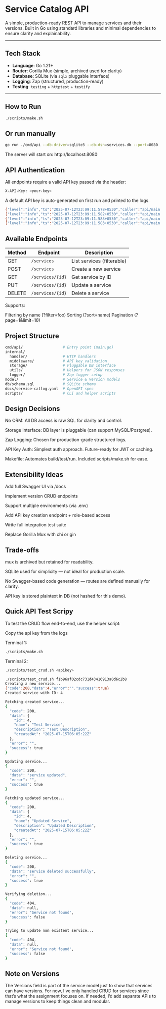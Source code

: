 # Service Catalog API

A simple, production-ready REST API to manage services and their versions. Built in Go using standard libraries and minimal dependencies to ensure clarity and explainability.

---

## Tech Stack

- **Language**: Go 1.21+
- **Router**: Gorilla Mux (simple, archived  used for clarity)
- **Database**: SQLite (via `sqlx`  pluggable interface)
- **Logging**: Zap (structured, production-ready)
- **Testing**: `testing` + `httptest` + `testify`

---

## How to Run
```bash
./scripts/make.sh             
```
## Or run manually

```bash
go run ./cmd/api --db-driver=sqlite3 --db-dsn=services.db --port=8080
```
The server will start on: http://localhost:8080

## API Authentication
All endpoints require a valid API key passed via the header:

```bash
X-API-Key: <your-key>
```
A default API key is auto-generated on first run and printed to the logs.

```bash
{"level":"info","ts":"2025-07-12T23:09:11.578+0530","caller":"api/main.go:31","msg":"Starting service catalog API"}
{"level":"info","ts":"2025-07-12T23:09:11.582+0530","caller":"api/main.go:122","msg":"Schema applied successfully"}
{"level":"info","ts":"2025-07-12T23:09:11.583+0530","caller":"api/main.go:78","msg":"Default API key generated: a6b7a5fb2106147bdde4193faf14a73b"}
{"level":"info","ts":"2025-07-12T23:09:11.583+0530","caller":"api/main.go:61","msg":"Listening on :8080"}
```

## Available Endpoints

| Method | Endpoint         | Description                |
| ------ | ---------------- | -------------------------- |
| GET    | `/services`      | List services (filterable) |
| POST   | `/services`      | Create a new service       |
| GET    | `/services/{id}` | Get service by ID          |
| PUT    | `/services/{id}` | Update a service           |
| DELETE | `/services/{id}` | Delete a service           |

Supports:

Filtering by name (?filter=foo)
Sorting (?sort=name)
Pagination (?page=1&limit=10)

## Project Structure
```bash
cmd/api/                  # Entry point (main.go)
internal/
  handler/                # HTTP handlers
  middleware/             # API key validation
  storage/                # Pluggable DB interface
  utils/                  # Helpers for JSON responses
  logger/                 # Zap logger setup
model/                    # Service & Version models
db/schema.sql             # SQLite schema
docs/service-catlog.yaml  # OpenAPI spec
scripts/                  # CLI and helper scripts
```

## Design Decisions
 No ORM: All DB access is raw SQL for clarity and control.

 Storage Interface: DB layer is pluggable (can support MySQL/Postgres).

 Zap Logging: Chosen for production-grade structured logs.

 API Key Auth: Simplest auth approach. Future-ready for JWT or caching.

 Makefile: Automates build/test/run. Included scripts/make.sh for ease.

## Extensibility Ideas

Add full Swagger UI via /docs

Implement version CRUD endpoints

Support multiple environments (via .env)

Add API key creation endpoint + role-based access

Write full integration test suite

Replace Gorilla Mux with chi or gin

##  Trade-offs
mux is archived but retained for readability.

SQLite used for simplicity — not ideal for production scale.

No Swagger-based code generation — routes are defined manually for clarity.

API key is stored plaintext in DB (not hashed for this demo).

## Quick API Test Scripy
To test the CRUD flow end-to-end, use the helper script:

Copy the api key from the logs 

Terminal 1:
```bash
./scripts/make.sh 
```
Terminal 2:
```bash
./scripts/test_crud.sh <apikey>
```

```bash
./scripts/test_crud.sh f1b96af02cdc731d43416913a0d6c2b8                                                                 
Creating a new service...
{"code":200,"data":4,"error":"","success":true}
Created service with ID: 4

Fetching created service...
{
  "code": 200,
  "data": {
    "id": 4,
    "name": "Test Service",
    "description": "Test Description",
    "createdAt": "2025-07-15T06:05:22Z"
  },
  "error": "",
  "success": true
}

Updating service...
{
  "code": 200,
  "data": "service updated",
  "error": "",
  "success": true
}

Fetching updated service...
{
  "code": 200,
  "data": {
    "id": 4,
    "name": "Updated Service",
    "description": "Updated Description",
    "createdAt": "2025-07-15T06:05:22Z"
  },
  "error": "",
  "success": true
}

Deleting service...
{
  "code": 200,
  "data": "service deleted successfully",
  "error": "",
  "success": true
}

Verifying deletion...
{
  "code": 404,
  "data": null,
  "error": "Service not found",
  "success": false
}

Trying to update non existent service...
{
  "code": 404,
  "data": null,
  "error": "Service not found",
  "success": false
}
```


## Note on Versions
The Versions field is part of the service model just to show that services can have versions.
For now, I’ve only handled CRUD for services since that’s what the assignment focuses on.
If needed, I’d add separate APIs to manage versions to keep things clean and modular.
